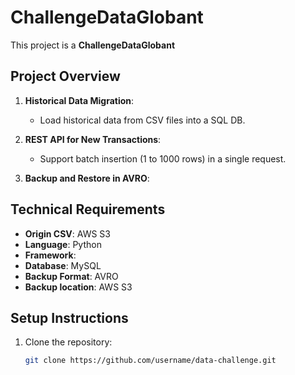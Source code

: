 # ChallengeDataGlobant
This project is a **ChallengeDataGlobant** 

## Project Overview

1. **Historical Data Migration**:
   - Load historical data from CSV files into a SQL DB.

2. **REST API for New Transactions**:
   - Support batch insertion (1 to 1000 rows) in a single request.

3. **Backup and Restore in AVRO**:

## Technical Requirements
- **Origin CSV**: AWS S3
- **Language**: Python
- **Framework**: 
- **Database**: MySQL
- **Backup Format**: AVRO
 - **Backup location**: AWS S3 
## Setup Instructions

1. Clone the repository:
   ```bash
   git clone https://github.com/username/data-challenge.git

